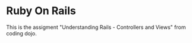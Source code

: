 # Ruby On Rails
This is the assigment "Understanding Rails - Controllers and Views" from coding dojo.

